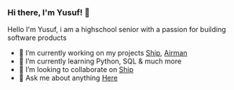 ### Hi there, I'm Yusuf! 👋

Hello I'm Yusuf, i am a highschool senior with a passion for building software products

- 🔭 I’m currently working on my projects [Ship](https://github.com/yusuf8ahmed/Ship), [Airman](https://github.com/yusuf8ahmed/Airman)
- 🌱 I’m currently learning Python, SQL & much more
- 👯 I’m looking to collaborate on [Ship](https://github.com/yusuf8ahmed/Ship)
- 💬 Ask me about anything [Here](https://github.com/yusuf8ahmed/yusuf8ahmed/issues)

<!--
**yusuf8ahmed/yusuf8ahmed** is a ✨ _special_ ✨ repository because its `README.md` (this file) appears on your GitHub profile.

Here are some ideas to get you started:

- 🔭 I’m currently working on ...
- 🌱 I’m currently learning ...
- 👯 I’m looking to collaborate on ...
- 🤔 I’m looking for help with ...
- 💬 Ask me about ...
- 📫 How to reach me: ...
- 😄 Pronouns: ...
- ⚡ Fun fact: ...
-->
